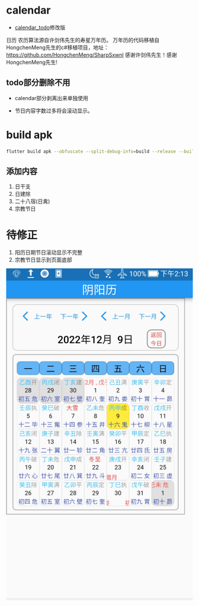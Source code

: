 # calendar

- [calendar_todo](https://github.com/taihangg/calendar_todo)修改版

日历 农历算法源自许剑伟先生的寿星万年历。
万年历的代码移植自HongchenMeng先生的c#移植项目，地址：https://github.com/HongchenMeng/SharpSxwnl
感谢许剑伟先生！感谢HongchenMeng先生!


## todo部分删除不用

- calendar部分剥离出来单独使用

- 节日内容字数过多将会滚动显示。


# build apk

```bash
flutter build apk --obfuscate --split-debug-info=build --release --build-name=1.1.6 --build-number=8
```
## 添加内容

1. 日干支
2. 日建除
3. 二十八宿(日禽)
4. 宗教节日

# 待修正

1. 阳历日期节日滚动显示不完整
2. 宗教节日显示到页面底部

![calendar](./calendar.png)

